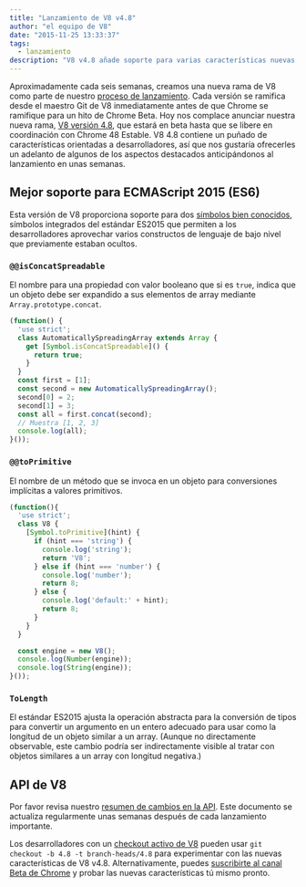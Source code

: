 ```yaml
---
title: "Lanzamiento de V8 v4.8"
author: "el equipo de V8"
date: "2015-11-25 13:33:37"
tags: 
  - lanzamiento
description: "V8 v4.8 añade soporte para varias características nuevas del lenguaje ES2015."
---
```

Aproximadamente cada seis semanas, creamos una nueva rama de V8 como parte de nuestro [proceso de lanzamiento](/docs/release-process). Cada versión se ramifica desde el maestro Git de V8 inmediatamente antes de que Chrome se ramifique para un hito de Chrome Beta. Hoy nos complace anunciar nuestra nueva rama, [V8 versión 4.8](https://chromium.googlesource.com/v8/v8.git/+log/branch-heads/4.8), que estará en beta hasta que se libere en coordinación con Chrome 48 Estable. V8 4.8 contiene un puñado de características orientadas a desarrolladores, así que nos gustaría ofrecerles un adelanto de algunos de los aspectos destacados anticipándonos al lanzamiento en unas semanas.

<!--truncate-->
## Mejor soporte para ECMAScript 2015 (ES6)

Esta versión de V8 proporciona soporte para dos [símbolos bien conocidos](https://developer.mozilla.org/en-US/docs/Web/JavaScript/Reference/Global_Objects/Symbol#Well-known_symbols), símbolos integrados del estándar ES2015 que permiten a los desarrolladores aprovechar varios constructos de lenguaje de bajo nivel que previamente estaban ocultos.

### `@@isConcatSpreadable`

El nombre para una propiedad con valor booleano que si es `true`, indica que un objeto debe ser expandido a sus elementos de array mediante `Array.prototype.concat`.

```js
(function() {
  'use strict';
  class AutomaticallySpreadingArray extends Array {
    get [Symbol.isConcatSpreadable]() {
      return true;
    }
  }
  const first = [1];
  const second = new AutomaticallySpreadingArray();
  second[0] = 2;
  second[1] = 3;
  const all = first.concat(second);
  // Muestra [1, 2, 3]
  console.log(all);
}());
```

### `@@toPrimitive`

El nombre de un método que se invoca en un objeto para conversiones implícitas a valores primitivos.

```js
(function(){
  'use strict';
  class V8 {
    [Symbol.toPrimitive](hint) {
      if (hint === 'string') {
        console.log('string');
        return 'V8';
      } else if (hint === 'number') {
        console.log('number');
        return 8;
      } else {
        console.log('default:' + hint);
        return 8;
      }
    }
  }

  const engine = new V8();
  console.log(Number(engine));
  console.log(String(engine));
}());
```

### `ToLength`

El estándar ES2015 ajusta la operación abstracta para la conversión de tipos para convertir un argumento en un entero adecuado para usar como la longitud de un objeto similar a un array. (Aunque no directamente observable, este cambio podría ser indirectamente visible al tratar con objetos similares a un array con longitud negativa.)

## API de V8

Por favor revisa nuestro [resumen de cambios en la API](https://docs.google.com/document/d/1g8JFi8T_oAE_7uAri7Njtig7fKaPDfotU6huOa1alds/edit). Este documento se actualiza regularmente unas semanas después de cada lanzamiento importante.

Los desarrolladores con un [checkout activo de V8](https://v8.dev/docs/source-code#using-git) pueden usar `git checkout -b 4.8 -t branch-heads/4.8` para experimentar con las nuevas características de V8 v4.8. Alternativamente, puedes [suscribirte al canal Beta de Chrome](https://www.google.com/chrome/browser/beta.html) y probar las nuevas características tú mismo pronto.
